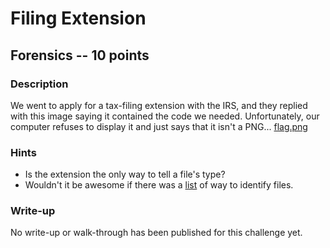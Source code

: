 # Filing Extension

## Forensics -- 10 points

### Description

We went to apply for a tax-filing extension with the IRS, and they replied with this image saying it contained the code we needed. Unfortunately, our computer refuses to display it and just says that it isn't a PNG... [flag.png](./flag.png)

### Hints

* Is the extension the only way to tell a file's type?
* Wouldn't it be awesome if there was a [list](https://en.wikipedia.org/wiki/List_of_file_signatures) of way to identify files.


### Write-up

No write-up or walk-through has been published for this challenge yet.

